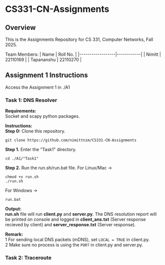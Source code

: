 # CS331-CN-Assignments

## Overview

This is the Assignments Repository for CS 331, Computer Networks, Fall 2025.

Team Members:
| Name             | Roll No.   |
|------------------|------------|
| Nimitt           | 22110169   |
| Tapananshu       | 22110270   |

## Assignment 1 Instructions
Access the Assignment 1 in ./A1

### Task 1: DNS Resolver
**Requirements:**\
Socket and scapy python packages.

**Instructions:**\
**Step 0:** Clone this repository.
```
git clone https://github.com/nimittnim/CS331-CN-Assignments
```
**Step 1.** Enter the "Task1" directory.

```
cd ./A1/"Task1"
```

**Step 2.** Run the run.sh/run.bat file.
For Linux/Mac ->
```
chmod +x run.sh
./run.sh
```

For Windows ->
```
run.bat
```

**Output:**\
**run.sh** file will run **client.py** and **server.py**. The DNS resolution report will be printed on console and logged in **client_ans.txt** (Server response recieved by client) and **server_response.txt** (Server response).

**Remark:**\
1 For sending local DNS packets (mDNS), set `LOCAL = TRUE` in client.py. \
2 Make sure no process is using the `PORT` in client.py and server.py.

### Task 2: Traceroute